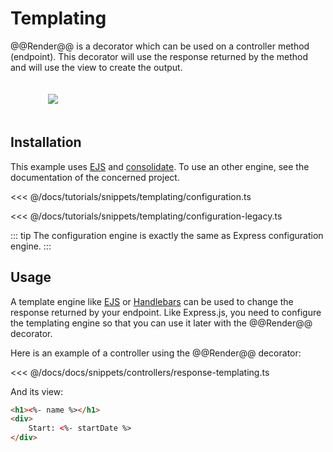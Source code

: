 # Templating

@@Render@@ is a decorator which can be used on a controller method (endpoint).
This decorator will use the response returned by the method and will use the view to create the output.

<figure><img src="./../assets/templating-engine.png" style="max-height: 300px; padding:20px"></figure>

## Installation

This example uses [EJS](https://ejs.co/) and [consolidate](https://npmjs.com/package/consolidate). 
To use an other engine, see the documentation of the concerned project. 

<Tabs class="-code">
  <Tab label="v5.56.0+">
  
<<< @/docs/tutorials/snippets/templating/configuration.ts

  </Tab>
  <Tab label="Legacy">
    
<<< @/docs/tutorials/snippets/templating/configuration-legacy.ts
  
  </Tab>
</Tabs>  

::: tip 
The configuration engine is exactly the same as Express configuration engine. 
:::

## Usage

A template engine like [EJS](https://ejs.co/) or [Handlebars](https://handlebarsjs.com/) can be used to change the response returned by your endpoint.
Like Express.js, you need to configure the templating engine so that you can use it later with the @@Render@@ decorator.

Here is an example of a controller using the @@Render@@ decorator:

<<< @/docs/docs/snippets/controllers/response-templating.ts

And its view:
```html
<h1><%- name %></h1>
<div>
    Start: <%- startDate %>
</div>
```
